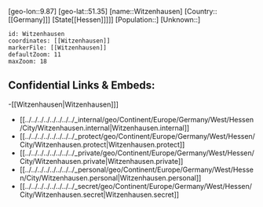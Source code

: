﻿---
location: [51.35,9.87]
mapzoom: [7,12] 
mapmarker: city 
type: City
tags:
- geo/City


SpocWebEntityId: 35666
isDeleted: false
confidential: public

---
[geo-lon::9.87]
[geo-lat::51.35]
[name::Witzenhausen]
[Country::[[Germany]]]
[State[[Hessen]]]]]
[Population::]
[Unknown::]


```leaflet
id: Witzenhausen
coordinates: [[Witzenhausen]]
markerFile: [[Witzenhausen]]
defaultZoom: 11 
maxZoom: 18
```


## Confidential Links & Embeds: 
-[[Witzenhausen|Witzenhausen]]] 
- [[../../../../../../../../_internal/geo/Continent/Europe/Germany/West/Hessen/City/Witzenhausen.internal|Witzenhausen.internal]] 
- [[../../../../../../../../_protect/geo/Continent/Europe/Germany/West/Hessen/City/Witzenhausen.protect|Witzenhausen.protect]] 
- [[../../../../../../../../_private/geo/Continent/Europe/Germany/West/Hessen/City/Witzenhausen.private|Witzenhausen.private]] 
- [[../../../../../../../../_personal/geo/Continent/Europe/Germany/West/Hessen/City/Witzenhausen.personal|Witzenhausen.personal]] 
- [[../../../../../../../../_secret/geo/Continent/Europe/Germany/West/Hessen/City/Witzenhausen.secret|Witzenhausen.secret]] 
